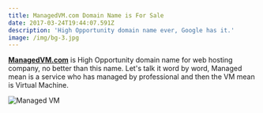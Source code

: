 ```yaml
---
title: ManagedVM.com Domain Name is For Sale
date: 2017-03-24T19:44:07.591Z
description: 'High Opportunity domain name ever, Google has it.'
image: /img/bg-3.jpg
---
```


[**ManagedVM.com**](https://www.managedvm.com/) is High Opportunity domain name for web hosting company, no better than this name. Let's talk it word by word, Managed mean is a service who has managed by professional and then the VM mean is Virtual Machine.

![Managed VM](/img/managedvm.png)